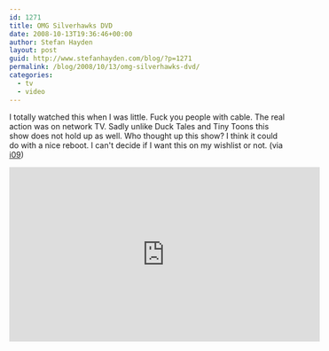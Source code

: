 ```yaml
---
id: 1271
title: OMG Silverhawks DVD
date: 2008-10-13T19:36:46+00:00
author: Stefan Hayden
layout: post
guid: http://www.stefanhayden.com/blog/?p=1271
permalink: /blog/2008/10/13/omg-silverhawks-dvd/
categories:
  - tv
  - video
---
```

I totally watched this when I was little. Fuck you people with cable. The real action was on network TV. Sadly unlike Duck Tales and Tiny Toons this show does not hold up as well. Who thought up this show? I think it could do with a nice reboot. I can't decide if I want this on my wishlist or not. (via <a href="http://io9.com/5061203/the-silverhawks-will-defend-us-from-economic-limbo">i09</a>)

<iframe width="560" height="315" src="http://www.youtube.com/v/ODm0OjB_dJc&color1=0xb1b1b1&color2=0xcfcfcf&hl=en&fs=1" title="YouTube video player" frameborder="0" allow="accelerometer; autoplay; clipboard-write; encrypted-media; gyroscope; picture-in-picture" allowfullscreen></iframe>